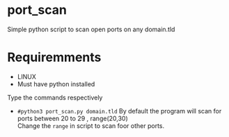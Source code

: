 # port_scan
Simple python script to scan open ports on any domain.tld

# Requiremments
- LINUX
- Must have python installed

Type the commands respectively
- `#python3 port_scan.py domain.tld`
By default the program will scan for ports between 20 to 29 , range(20,30)\
Change the `range` in script to scan foor other ports.
